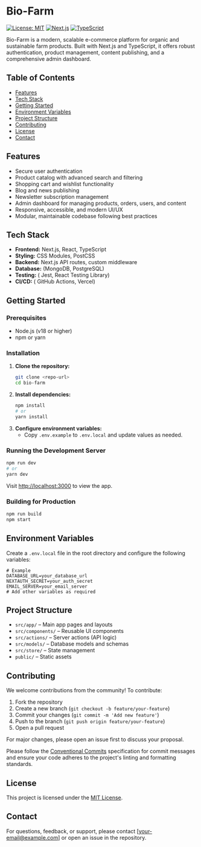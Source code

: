 # Bio-Farm

[![License: MIT](https://img.shields.io/badge/License-MIT-yellow.svg)](LICENSE)
[![Next.js](https://img.shields.io/badge/Built%20with-Next.js-blue)](https://nextjs.org/)
[![TypeScript](https://img.shields.io/badge/TypeScript-Enabled-blue)](https://www.typescriptlang.org/)

Bio-Farm is a modern, scalable e-commerce platform for organic and sustainable farm products. Built with Next.js and TypeScript, it offers robust authentication, product management, content publishing, and a comprehensive admin dashboard.

## Table of Contents
- [Features](#features)
- [Tech Stack](#tech-stack)
- [Getting Started](#getting-started)
- [Environment Variables](#environment-variables)
- [Project Structure](#project-structure)
- [Contributing](#contributing)
- [License](#license)
- [Contact](#contact)

## Features
- Secure user authentication
- Product catalog with advanced search and filtering
- Shopping cart and wishlist functionality
- Blog and news publishing
- Newsletter subscription management
- Admin dashboard for managing products, orders, users, and content
- Responsive, accessible, and modern UI/UX
- Modular, maintainable codebase following best practices

## Tech Stack
- **Frontend:** Next.js, React, TypeScript
- **Styling:** CSS Modules, PostCSS
- **Backend:** Next.js API routes, custom middleware
- **Database:** (MongoDB, PostgreSQL)
- **Testing:** ( Jest, React Testing Library)
- **CI/CD:** ( GitHub Actions, Vercel)

## Getting Started

### Prerequisites
- Node.js (v18 or higher)
- npm or yarn

### Installation
1. **Clone the repository:**
   ```sh
   git clone <repo-url>
   cd bio-farm
   ```
2. **Install dependencies:**
   ```sh
   npm install
   # or
   yarn install
   ```
3. **Configure environment variables:**
   - Copy `.env.example` to `.env.local` and update values as needed.

### Running the Development Server
```sh
npm run dev
# or
yarn dev
```
Visit [http://localhost:3000](http://localhost:3000) to view the app.

### Building for Production
```sh
npm run build
npm start
```

## Environment Variables
Create a `.env.local` file in the root directory and configure the following variables:

```
# Example
DATABASE_URL=your_database_url
NEXTAUTH_SECRET=your_auth_secret
EMAIL_SERVER=your_email_server
# Add other variables as required
```

## Project Structure
- `src/app/` – Main app pages and layouts
- `src/components/` – Reusable UI components
- `src/actions/` – Server actions (API logic)
- `src/models/` – Database models and schemas
- `src/store/` – State management
- `public/` – Static assets

## Contributing
We welcome contributions from the community! To contribute:
1. Fork the repository
2. Create a new branch (`git checkout -b feature/your-feature`)
3. Commit your changes (`git commit -m 'Add new feature'`)
4. Push to the branch (`git push origin feature/your-feature`)
5. Open a pull request

For major changes, please open an issue first to discuss your proposal.

Please follow the [Conventional Commits](https://www.conventionalcommits.org/) specification for commit messages and ensure your code adheres to the project's linting and formatting standards.

## License
This project is licensed under the [MIT License](LICENSE).

## Contact
For questions, feedback, or support, please contact [your-email@example.com] or open an issue in the repository.
